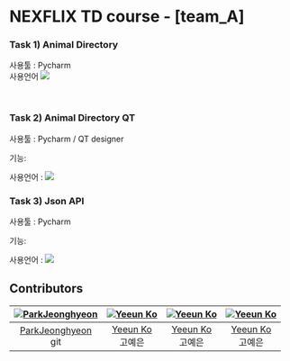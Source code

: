 # NEXFLIX TD course - [team_A]

### Task 1) Animal Directory
사용툴 : Pycharm <br>
사용언어 
    <img src="https://img.shields.io/badge/python-3776AB?style=for-the-badge&logo=python&logoColor=white"> 
    <br>

<br>

### Task 2) Animal Directory QT
사용툴 : Pycharm / QT designer <br>

기능: <br>

사용언어 : 
    <img src="https://img.shields.io/badge/python-3776AB?style=for-the-badge&logo=python&logoColor=white"> 
    <br>



### Task 3) Json API
사용툴 : Pycharm

기능: <br>

사용언어 : 
    <img src="https://img.shields.io/badge/python-3776AB?style=for-the-badge&logo=python&logoColor=white"> 
    <br>


## Contributors


|[![ParkJeonghyeon](https://github.com/ParkJeonghyeon1013.png)](https://github.com/ParkJeonghyeon1013) | [![Yeeun Ko](https://github.com/yeko0124.png)](https://github.com/yeko0124) | [![Yeeun Ko](https://github.com/yeko0124.png)](https://github.com/yeko0124) |[![Yeeun Ko](https://github.com/yeko0124.png)](https://github.com/yeko0124) |
| :------------------------------------------------------------------------: | :-------------------------------------------------------------------------------: | :-------------------------------------------------------------------------------: | :-------------------------------------------------------------------------------: | 
|[ParkJeonghyeon](https://github.com/ParkJeonghyeon1013)<br>git|[Yeeun Ko](https://github.com/yeko0124)<br>고예은|[Yeeun Ko](https://github.com/yeko0124)<br>고예은|[Yeeun Ko](https://github.com/yeko0124)<br>고예은|        
